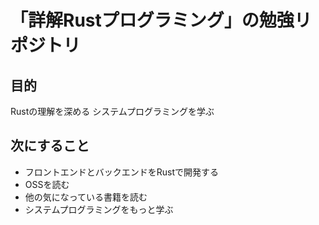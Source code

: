# 「詳解Rustプログラミング」の勉強リポジトリ

## 目的

Rustの理解を深める
システムプログラミングを学ぶ

## 次にすること

- フロントエンドとバックエンドをRustで開発する
- OSSを読む
- 他の気になっている書籍を読む
- システムプログラミングをもっと学ぶ